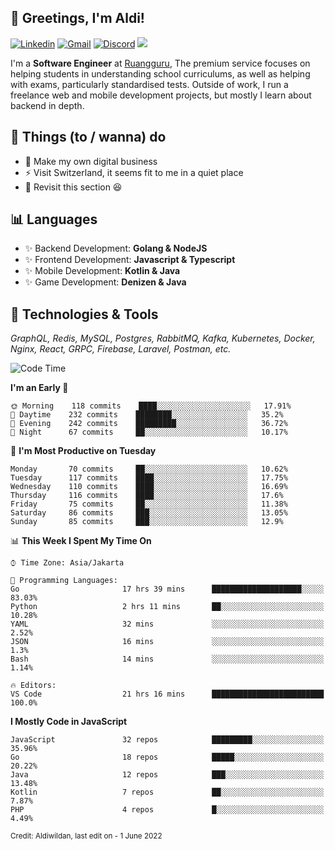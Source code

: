<!-- Greetings -->
## 👋 Greetings, I'm Aldi!

<!-- Social Media -->
[![Linkedin](https://img.shields.io/badge/-aldiwildan-blue?style=flat&logo=Linkedin&logoColor=white)](https://www.linkedin.com/in/aldiwildan/)
[![Gmail](https://img.shields.io/badge/-aldiwild77@gmail.com-c14438?style=flat&logo=Gmail&logoColor=white)](mailto:aldiwild77@gmail.com)
[![Discord](https://img.shields.io/badge/-Chroma-5663F7?style=flat&logo=Discord&logoColor=white)](https://discord.gg/BUxraQ8)
![](https://komarev.com/ghpvc/?username=aldiwildan77&label=Visitor&color=2bbc8a)

<!-- Introduction -->
I'm a **Software Engineer** at [Ruangguru](https://ruangguru.com), The premium service focuses on helping students in understanding school curriculums, as well as helping with exams, particularly standardised tests. Outside of work, I run a freelance web and mobile development projects, but mostly I learn about backend in depth.

## 📃 Things (to / wanna) do
- 🐝 Make my own digital business
- ⚡ Visit Switzerland, it seems fit to me in a quiet place
- 🌱 Revisit this section 😆

## 📊 Languages
- ✨ Backend Development: **Golang & NodeJS**
- ✨ Frontend Development: **Javascript & Typescript**
- ✨ Mobile Development: **Kotlin & Java**
- ✨ Game Development: **Denizen & Java**

## 🔧 Technologies & Tools
*GraphQL, Redis, MySQL, Postgres, RabbitMQ, Kafka, Kubernetes, Docker, Nginx, React, GRPC, Firebase, Laravel, Postman, etc.*

<!--START_SECTION:waka-->
![Code Time](http://img.shields.io/badge/Code%20Time-903%20hrs%2045%20mins-blue)

**I'm an Early 🐤** 

```text
🌞 Morning    118 commits    ████░░░░░░░░░░░░░░░░░░░░░   17.91% 
🌆 Daytime    232 commits    ████████░░░░░░░░░░░░░░░░░   35.2% 
🌃 Evening    242 commits    █████████░░░░░░░░░░░░░░░░   36.72% 
🌙 Night      67 commits     ██░░░░░░░░░░░░░░░░░░░░░░░   10.17%

```
📅 **I'm Most Productive on Tuesday** 

```text
Monday       70 commits     ██░░░░░░░░░░░░░░░░░░░░░░░   10.62% 
Tuesday      117 commits    ████░░░░░░░░░░░░░░░░░░░░░   17.75% 
Wednesday    110 commits    ████░░░░░░░░░░░░░░░░░░░░░   16.69% 
Thursday     116 commits    ████░░░░░░░░░░░░░░░░░░░░░   17.6% 
Friday       75 commits     ██░░░░░░░░░░░░░░░░░░░░░░░   11.38% 
Saturday     86 commits     ███░░░░░░░░░░░░░░░░░░░░░░   13.05% 
Sunday       85 commits     ███░░░░░░░░░░░░░░░░░░░░░░   12.9%

```


📊 **This Week I Spent My Time On** 

```text
⌚︎ Time Zone: Asia/Jakarta

💬 Programming Languages: 
Go                       17 hrs 39 mins      ████████████████████░░░░░   83.03% 
Python                   2 hrs 11 mins       ██░░░░░░░░░░░░░░░░░░░░░░░   10.28% 
YAML                     32 mins             ░░░░░░░░░░░░░░░░░░░░░░░░░   2.52% 
JSON                     16 mins             ░░░░░░░░░░░░░░░░░░░░░░░░░   1.3% 
Bash                     14 mins             ░░░░░░░░░░░░░░░░░░░░░░░░░   1.14%

🔥 Editors: 
VS Code                  21 hrs 16 mins      █████████████████████████   100.0%

```

**I Mostly Code in JavaScript** 

```text
JavaScript               32 repos            █████████░░░░░░░░░░░░░░░░   35.96% 
Go                       18 repos            █████░░░░░░░░░░░░░░░░░░░░   20.22% 
Java                     12 repos            ███░░░░░░░░░░░░░░░░░░░░░░   13.48% 
Kotlin                   7 repos             ██░░░░░░░░░░░░░░░░░░░░░░░   7.87% 
PHP                      4 repos             █░░░░░░░░░░░░░░░░░░░░░░░░   4.49%

```



<!--END_SECTION:waka-->

<sub>Credit: Aldiwildan, last edit on - 1 June 2022</sub>
